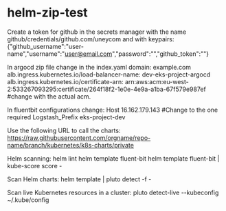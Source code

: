 # helm-zip-test

Create a token for github in the secrets manager with the name github/credentials/github.com/uneycom
and with keypairs:
{"github_username":"user-name","username":"user@email.com","password":"","github_token":""}




In argocd zip file change in the index.yaml
domain: example.com
alb.ingress.kubernetes.io/load-balancer-name: dev-eks-project-argocd
alb.ingress.kubernetes.io/certificate-arn: arn:aws:acm:eu-west-2:533267093295:certificate/264f18f2-1e0e-4e9a-a1ba-67f579e987ef #change with the actual acm.



In fluentbit configurations change:
        Host          16.162.179.143 #Change to the one required
        Logstash_Prefix eks-project-dev


Use the following URL to call the charts:
https://raw.githubusercontent.com/orgname/repo-name/branch/kubernetes/k8s-charts/private


Helm scanning:
helm lint
helm template fluent-bit
helm template fluent-bit | kube-score score -

Scan Helm charts:
helm template <chart-name> | pluto detect -f -

Scan live Kubernetes resources in a cluster:
pluto detect-live --kubeconfig ~/.kube/config
